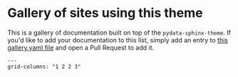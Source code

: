 # Gallery of sites using this theme

This is a gallery of documentation built on top of the `pydata-sphinx-theme`.
If you'd like to add your documentation to this list, simply add an entry to [this gallery.yaml file](https://github.com/pydata/pydata-sphinx-theme/blob/main/docs/_static/gallery.yaml) and open a Pull Request to add it.

```{gallery-grid} ../_static/gallery.yaml
---
grid-columns: "1 2 2 3" 

```

